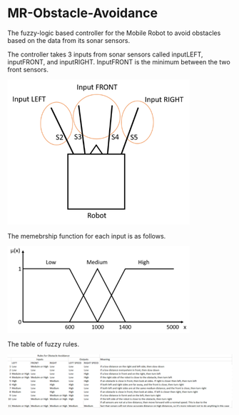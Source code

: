 # MR-Obstacle-Avoidance
The fuzzy-logic based controller for the Mobile Robot to avoid obstacles based on the data from its sonar sensors.

The controller takes 3 inputs from sonar sensors called inputLEFT, inputFRONT, and inputRIGHT. InputFRONT is the minimum between the two front sensors.

<img src="https://github.com/Lavr18/MR-Obstacle-Avoidance/blob/master/inputSensors.png" width="408 height = 325">

The memebrship function for each input is as follows.

<img src="https://github.com/Lavr18/MR-Obstacle-Avoidance/blob/master/inputMFforGit.png" width="408 height = 325">


The table of fuzzy rules.

![Alt text](https://github.com/Lavr18/MR-Obstacle-Avoidance/blob/master/fuzzyRules.PNG)

